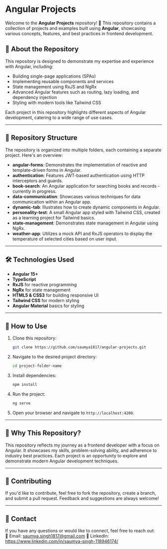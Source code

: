 # Angular Projects

Welcome to the **Angular Projects** repository! 🎉 This repository contains a collection of projects and examples built using **Angular**, showcasing various concepts, features, and best practices in frontend development.

## 🚀 About the Repository

This repository is designed to demonstrate my expertise and experience with Angular, including:  
- Building single-page applications (SPAs)  
- Implementing reusable components and services  
- State management using RxJS and NgRx  
- Advanced Angular features such as routing, lazy loading, and dependency injection  
- Styling with modern tools like Tailwind CSS  

Each project in this repository highlights different aspects of Angular development, catering to a wide range of use cases.

---

## 📁 Repository Structure

The repository is organized into multiple folders, each containing a separate project. Here's an overview:

- **angular-forms**: Demonstrates the implementation of reactive and template-driven forms in Angular.  
- **authentication**: Features JWT-based authentication using HTTP interceptors and guards.  
- **book-search**: An Angular application for searching books and records - currently in progress.  
- **data-communication**: Showcases various techniques for data communication within an Angular app.  
- **dynamic-tab**: Illustrates how to create dynamic components in Angular.  
- **personality-test**: A small Angular app styled with Tailwind CSS, created as a learning project for Tailwind basics.  
- **state-management**: Demonstrates state management in Angular using NgRx.  
- **weather-app**: Utilizes a mock API and RxJS operators to display the temperature of selected cities based on user input.

---

## 🛠️ Technologies Used

- **Angular 15+**  
- **TypeScript**  
- **RxJS** for reactive programming  
- **NgRx** for state management  
- **HTML5 & CSS3** for building responsive UI  
- **Tailwind CSS** for modern styling  
- **Angular Material** basics for styling

---

## 📖 How to Use

1. Clone this repository:
   ```bash
   git clone https://github.com/saumya1817/angular-projects.git
   ```
2. Navigate to the desired project directory:
   ```bash
   cd project-folder-name
   ```
3. Install dependencies:
   ```bash
   npm install
   ```
4. Run the project:
   ```bash
   ng serve
   ```
5. Open your browser and navigate to `http://localhost:4200`.

---

## 🌟 Why This Repository?

This repository reflects my journey as a frontend developer with a focus on Angular. It showcases my skills, problem-solving ability, and adherence to industry best practices. Each project is an opportunity to explore and demonstrate modern Angular development techniques.

---

## 🤝 Contributing

If you'd like to contribute, feel free to fork the repository, create a branch, and submit a pull request. Feedback and suggestions are always welcome!

---

## 📩 Contact

If you have any questions or would like to connect, feel free to reach out:  
📧 Email: saumya.singh1817@gmail.com
💼 LinkedIn: https://www.linkedin.com/in/saumya-singh-118946174/
